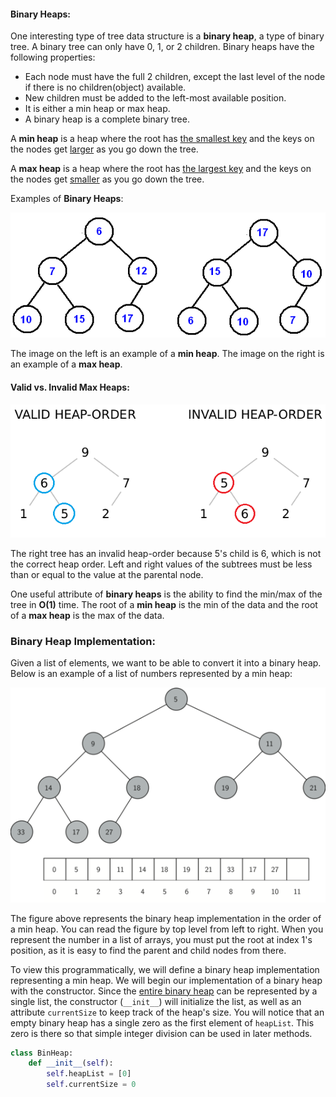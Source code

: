 <!--title={Binary Heaps}-->

<!--badges={Algorithms:5,Python:5}-->

<!--concepts={Binary Search Tree Heap}-->

#### Binary Heaps:

One interesting type of tree data structure is a **binary heap**, a type of binary tree. A binary tree can only have 0, 1, or 2 children. Binary heaps have the following properties:

- Each node must have the full 2 children, except the last level of the node if there is no children(object) available.
- New children must be added to the left-most available position.
- It is either a min heap or max heap.
- A binary heap is a complete binary tree.

A **min heap** is a heap where the root has <u>the smallest key</u> and the keys on the nodes get <u>larger</u> as you go down the tree. 

A **max heap** is a heap where the root has <u>the largest key</u> and the keys on the nodes get <u>smaller</u> as you go down the tree.

Examples of **Binary Heaps**:

<img src="../images/heap.bmp">

The image on the left is an example of a **min heap**. The image on the right is an example of a **max heap**.

#### Valid vs. Invalid Max Heaps:

<img src="../images/cNo3ap4.png">

The right tree has an invalid heap-order because 5's child is 6, which is not the correct heap order. Left and right values of the subtrees must be less than or equal to the value at the parental node. 



One useful attribute of **binary heaps** is the ability to find the min/max of the tree in **O(1)** time. The root of a **min heap** is the min of the data and the root of a **max heap** is the max of the data.



### Binary Heap Implementation:

Given a list of elements, we want to be able to convert it into a binary heap. Below is an example of a list of numbers represented by a min heap:

<img src="../images/heapOrder.png">

The figure above represents the binary heap implementation in the order of a min heap. You can read the figure by top level from left to right. When you represent the number in a list of arrays, you must put the root at index 1's position, as it is easy to find the parent and child nodes from there. 

To view this programmatically, we will define a binary heap implementation representing a min heap. We will begin our implementation of a binary heap with the constructor. Since the <u>entire binary heap</u> can be represented by a single list, the constructor (`__init__`) will initialize the list, as well as an attribute `currentSize` to keep track of the heap's size. You will notice that an empty binary heap has a single zero as the first element of `heapList`. This zero is there so that simple integer division can be used in later methods.

```python
class BinHeap:
    def __init__(self):
        self.heapList = [0]
        self.currentSize = 0 
```



